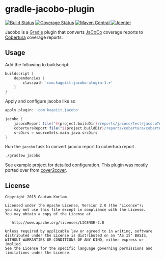 gradle-jacobo-plugin
======================
[![Build Status](https://travis-ci.org/kageiit/gradle-jacobo-plugin.svg?branch=master)](https://travis-ci.org/kageiit/gradle-jacobo-plugin) [![Coverage Status](https://coveralls.io/repos/github/kageiit/gradle-jacobo-plugin/badge.svg?branch=master)](https://coveralls.io/github/kageiit/gradle-jacobo-plugin?branch=master) [![Maven Central](https://maven-badges.herokuapp.com/maven-central/com.kageiit/jacobo-plugin/badge.svg) ](https://maven-badges.herokuapp.com/maven-central/com.kageiit/jacobo-plugin) [![Jcenter](https://api.bintray.com/packages/kageiit/gradle-plugins/jacobo-plugin/images/download.svg) ](https://bintray.com/kageiit/gradle-plugins/jacobo-plugin/_latestVersion)

Jacobo is a [Gradle](https://www.gradle.org) plugin that converts [JaCoCo](http://www.eclemma.org/jacoco/) coverage reports to [Cobertura](http://cobertura.github.io/cobertura/) coverage reports.

Usage
-----
Add the following to buildscript:
```groovy
buildscript {
    dependencies {
        classpath 'com.kageiit:jacobo-plugin:1.+'
    }
}
```

Apply and configure jacobo like so:
```groovy
apply plugin: 'com.kageiit.jacobo'

jacobo {
    jacocoReport file("${project.buildDir}/reports/jacoco/test/jacocoTestReport.xml")
    coberturaReport file("${project.buildDir}/reports/cobertura/cobertura.xml")
    srcDirs = sourceSets.main.java.srcDirs
}
```

Run the `jacobo` task to convert jacoco report to cobertura report.
```bash
./gradlew jacobo
```

See example project for detailed configuration. This plugin was mostly ported over from [cover2cover](https://github.com/rix0rrr/cover2cover).

License
-------

    Copyright 2015 Gautam Korlam

    Licensed under the Apache License, Version 2.0 (the "License");
    you may not use this file except in compliance with the License.
    You may obtain a copy of the License at

       http://www.apache.org/licenses/LICENSE-2.0

    Unless required by applicable law or agreed to in writing, software
    distributed under the License is distributed on an "AS IS" BASIS,
    WITHOUT WARRANTIES OR CONDITIONS OF ANY KIND, either express or implied.
    See the License for the specific language governing permissions and
    limitations under the License.
